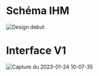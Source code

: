 # Schéma IHM
![Design debut](https://user-images.githubusercontent.com/121857444/214248547-9513fb79-902b-4432-8879-04b8fcb65fa0.png)

# Interface V1
![Capture du 2023-01-24 10-07-35](https://user-images.githubusercontent.com/121857444/214252046-e6a71251-866e-4a4e-80a8-d459cd795fea.png)
